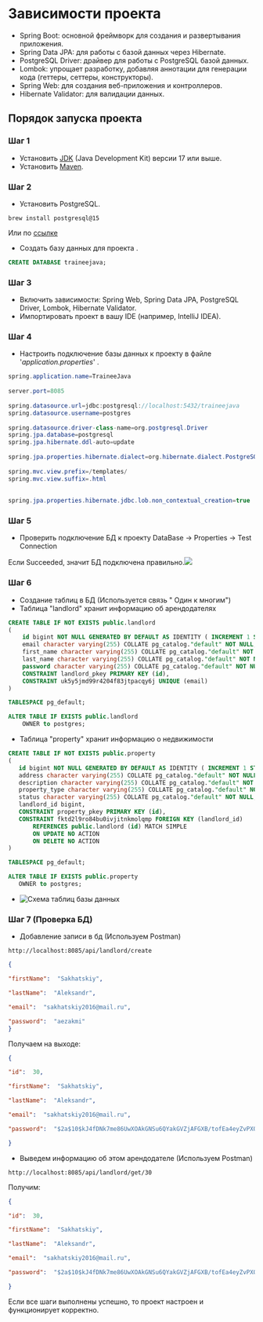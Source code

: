 # Зависимости проекта

- Spring Boot: основной фреймворк для создания и развертывания приложения.
- Spring Data JPA: для работы с базой данных через Hibernate.
- PostgreSQL Driver: драйвер для работы с PostgreSQL базой данных.
- Lombok: упрощает разработку, добавляя аннотации для генерации кода (геттеры, сеттеры, конструкторы).
- Spring Web: для создания веб-приложения и контроллеров.
- Hibernate Validator: для валидации данных.

## Порядок запуска проекта

### Шаг 1
- Установить [JDK](https://www.oracle.com/cis/java/technologies/downloads/) (Java Development Kit) версии 17 или выше.
- Установить [Maven](https://maven.apache.org/download.cgi).

### Шаг 2
- Установить PostgreSQL.
```
brew install postgresql@15
```
Или по [ссылке](https://www.postgresql.org/download/macosx/)

- Создать базу данных для проекта .

```sql
CREATE DATABASE traineejava;
```
### Шаг 3
- Включить зависимости: Spring Web, Spring Data JPA, PostgreSQL Driver, Lombok, Hibernate Validator.
- Импортировать проект в вашу IDE (например, IntelliJ IDEA).

### Шаг 4

- Настроить подключение базы данных к проекту в файлe '_application.properties_' .

```java
spring.application.name=TraineeJava  
  
server.port=8085  
  
spring.datasource.url=jdbc:postgresql://localhost:5432/traineejava  
spring.datasource.username=postgres  
  
spring.datasource.driver-class-name=org.postgresql.Driver  
spring.jpa.database=postgresql  
spring.jpa.hibernate.ddl-auto=update  
  
spring.jpa.properties.hibernate.dialect=org.hibernate.dialect.PostgreSQLDialect  
  
spring.mvc.view.prefix=/templates/  
spring.mvc.view.suffix=.html  
  
  
spring.jpa.properties.hibernate.jdbc.lob.non_contextual_creation=true
```

### Шаг 5

- Проверить подключение БД к проекту DataBase -> Properties -> Test Connection

Если Succeeded, значит БД подключена правильно.![](https://github.com/Sanyajo/PropertyRental-TraineeJava-/blob/main/ImgForReadme/DataBaseConnectedTest.png)

### Шаг 6

- Создание таблиц в БД (Используется связь " Один к многим")
-  Таблица "landlord" хранит информацию об арендодателях
```sql
CREATE TABLE IF NOT EXISTS public.landlord
(
    id bigint NOT NULL GENERATED BY DEFAULT AS IDENTITY ( INCREMENT 1 START 1 MINVALUE 1 MAXVALUE 9223372036854775807 CACHE 1 ),
    email character varying(255) COLLATE pg_catalog."default" NOT NULL,
    first_name character varying(255) COLLATE pg_catalog."default" NOT NULL,
    last_name character varying(255) COLLATE pg_catalog."default" NOT NULL,
    password character varying(255) COLLATE pg_catalog."default" NOT NULL,
    CONSTRAINT landlord_pkey PRIMARY KEY (id),
    CONSTRAINT uk5y5jmd99r4204f83jtpacqy6j UNIQUE (email)
)

TABLESPACE pg_default;

ALTER TABLE IF EXISTS public.landlord
    OWNER to postgres;
```
- Таблица "property" хранит информацию о недвижимости
 ```sql
 CREATE TABLE IF NOT EXISTS public.property
(
    id bigint NOT NULL GENERATED BY DEFAULT AS IDENTITY ( INCREMENT 1 START 1 MINVALUE 1 MAXVALUE 9223372036854775807 CACHE 1 ),
    address character varying(255) COLLATE pg_catalog."default" NOT NULL,
    description character varying(255) COLLATE pg_catalog."default" NOT NULL,
    property_type character varying(255) COLLATE pg_catalog."default" NOT NULL,
    status character varying(255) COLLATE pg_catalog."default" NOT NULL,
    landlord_id bigint,
    CONSTRAINT property_pkey PRIMARY KEY (id),
    CONSTRAINT fktd2l9ro84bu0ivjitnkmolqmp FOREIGN KEY (landlord_id)
        REFERENCES public.landlord (id) MATCH SIMPLE
        ON UPDATE NO ACTION
        ON DELETE NO ACTION
)

TABLESPACE pg_default;

ALTER TABLE IF EXISTS public.property
    OWNER to postgres;
 ```

- ![Схема таблиц базы данных](https://github.com/Sanyajo/PropertyRental-TraineeJava-/blob/main/ImgForReadme/DatabaseDependencies.png) 


### Шаг 7 (Проверка БД)

- Добавление записи в бд (Используем Postman)
```
http://localhost:8085/api/landlord/create
```
```json
{

"firstName":  "Sakhatskiy",

"lastName":  "Aleksandr",

"email":  "sakhatskiy2016@mail.ru",

"password":  "aezakmi"
}
```

Получаем на выходе:
```json
{

"id":  30,

"firstName":  "Sakhatskiy",

"lastName":  "Aleksandr",

"email":  "sakhatskiy2016@mail.ru",

"password":  "$2a$10$kJ4fDNk7me86UwXOAkGNSu6QYakGVZjAFGXB/tofEa4eyZvPXOo/S"

}
```

- Выведем информацию об этом арендодателе (Используем Postman)
```
http://localhost:8085/api/landlord/get/30
```

Получим:
```json
{

"id":  30,

"firstName":  "Sakhatskiy",

"lastName":  "Aleksandr",

"email":  "sakhatskiy2016@mail.ru",

"password":  "$2a$10$kJ4fDNk7me86UwXOAkGNSu6QYakGVZjAFGXB/tofEa4eyZvPXOo/S"

}
```

Если все шаги выполнены успешно, то проект  настроен и функционирует корректно. 
